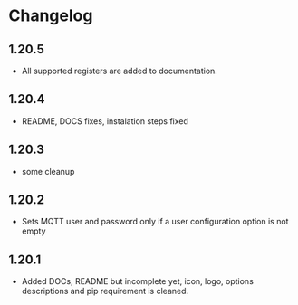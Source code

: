 # Changelog

## 1.20.5
  - All supported registers are added to documentation.

## 1.20.4
  - README, DOCS fixes, instalation steps fixed

## 1.20.3
  - some cleanup

## 1.20.2
  - Sets MQTT user and password only if a user configuration option is not empty

## 1.20.1
  - Added DOCs, README but incomplete yet, icon, logo, options descriptions and pip requirement is cleaned.
